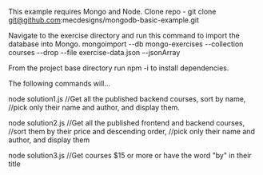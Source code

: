 This example requires Mongo and Node.
Clone repo - git clone git@github.com:mecdesigns/mongodb-basic-example.git

Navigate to the exercise directory and run this command to import the database into Mongo.
mongoimport --db mongo-exercises --collection courses --drop --file exercise-data.json --jsonArray

From the project base directory run npm -i to install dependencies.

The following commands will...

node solution1.js 
//Get all the published backend courses, sort by name,
//pick only their name and author, and display them.

node solution2.js
//Get all the published frontend and backend courses,
//sort them by their price and descending order,
//pick only their name and author, and display them

node solution3.js
//Get courses $15 or more or have the word "by" in their title
